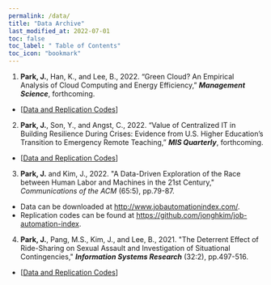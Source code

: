 ```yaml
---
permalink: /data/
title: "Data Archive"
last_modified_at: 2022-07-01
toc: false
toc_label: " Table of Contents"
toc_icon: "bookmark"
---
```


1. **Park, J.**, Han, K., and Lee, B., 2022. “Green Cloud? An Empirical Analysis of Cloud Computing and Energy Efficiency,” ***Management Science***, forthcoming.
  * [[Data and Replication Codes][MS22-1]]


2. **Park, J.**, Son, Y., and Angst, C., 2022. “Value of Centralized IT in Building Resilience During Crises: Evidence from U.S. Higher Education’s Transition to Emergency Remote Teaching,” ***MIS Quarterly***, forthcoming.
  * [[Data and Replication Codes][MISQ22-1]]


3. **Park, J.** and Kim, J., 2022. "A Data-Driven Exploration of the Race between Human Labor and Machines in the 21st Century," *Communications of the ACM* (65:5), pp.79-87.
  * Data can be downloaded at http://www.jobautomationindex.com/.
  * Replication codes can be found at https://github.com/jonghkim/job-automation-index.


4. **Park, J.**, Pang, M.S., Kim, J., and Lee, B., 2021. "The Deterrent Effect of Ride-Sharing on Sexual Assault and Investigation of Situational Contingencies," ***Information Systems Research*** (32:2), pp.497-516.
  * [[Data and Replication Codes][ISR21-1]]

[MS22-1]: https://pubsonline.informs.org/doi/suppl/10.1287/mnsc.2022.4442
[MISQ22-1]: https://jiyong-park.github.io/data/
[ISR21-1]: https://jiyong-park.github.io/data/
